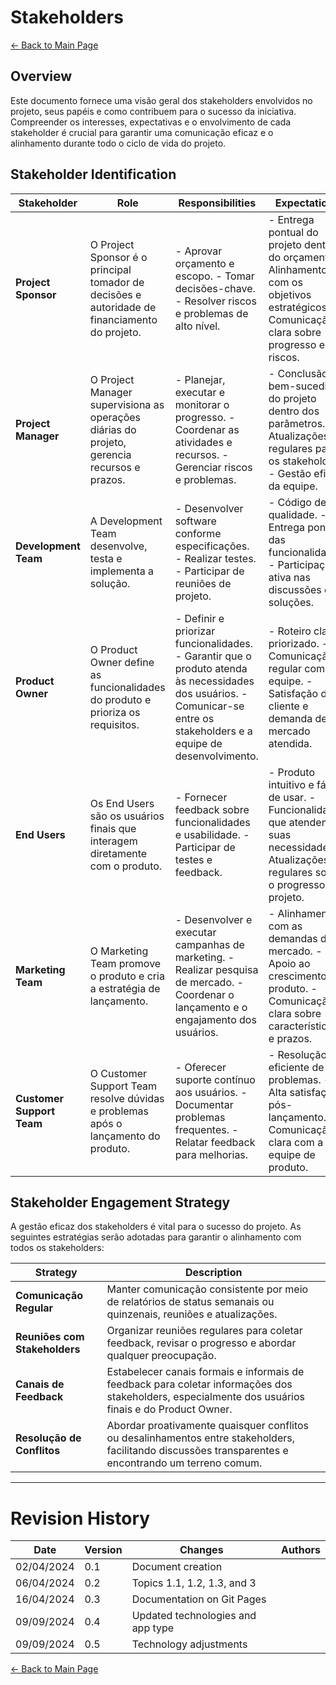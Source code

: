 # Stakeholders

[← Back to Main Page](../../index.md)

## Overview

Este documento fornece uma visão geral dos stakeholders envolvidos no projeto, seus papéis e como contribuem para o sucesso da iniciativa. Compreender os interesses, expectativas e o envolvimento de cada stakeholder é crucial para garantir uma comunicação eficaz e o alinhamento durante todo o ciclo de vida do projeto.

## Stakeholder Identification

| **Stakeholder**           | **Role**                                                                                  | **Responsibilities**                                                                                                                                                   | **Expectations**                                                                                                                                |
| ------------------------------- | ----------------------------------------------------------------------------------------------- | ---------------------------------------------------------------------------------------------------------------------------------------------------------------------------- | ----------------------------------------------------------------------------------------------------------------------------------------------------- |
| **Project Sponsor**       | O Project Sponsor é o principal tomador de decisões e autoridade de financiamento do projeto. | - Aprovar orçamento e escopo.  - Tomar decisões-chave.  - Resolver riscos e problemas de alto nível.                                                                      | - Entrega pontual do projeto dentro do orçamento.  - Alinhamento com os objetivos estratégicos.  - Comunicação clara sobre progresso e riscos.    |
| **Project Manager**       | O Project Manager supervisiona as operações diárias do projeto, gerencia recursos e prazos.  | - Planejar, executar e monitorar o progresso.  - Coordenar as atividades e recursos.  - Gerenciar riscos e problemas.                                                        | - Conclusão bem-sucedida do projeto dentro dos parâmetros.  - Atualizações regulares para os stakeholders.  - Gestão eficaz da equipe.           |
| **Development Team**      | A Development Team desenvolve, testa e implementa a solução.                                  | - Desenvolver software conforme especificações.  - Realizar testes.  - Participar de reuniões de projeto.                                                                 | - Código de alta qualidade.  - Entrega pontual das funcionalidades.  - Participação ativa nas discussões e soluções.                            |
| **Product Owner**         | O Product Owner define as funcionalidades do produto e prioriza os requisitos.                  | - Definir e priorizar funcionalidades.  - Garantir que o produto atenda às necessidades dos usuários.  - Comunicar-se entre os stakeholders e a equipe de desenvolvimento. | - Roteiro claro e priorizado.  - Comunicação regular com a equipe.  - Satisfação do cliente e demanda de mercado atendida.                        |
| **End Users**             | Os End Users são os usuários finais que interagem diretamente com o produto.                  | - Fornecer feedback sobre funcionalidades e usabilidade.  - Participar de testes e feedback.                                                                                 | - Produto intuitivo e fácil de usar.  - Funcionalidades que atendem às suas necessidades.  - Atualizações regulares sobre o progresso do projeto. |
| **Marketing Team**        | O Marketing Team promove o produto e cria a estratégia de lançamento.                         | - Desenvolver e executar campanhas de marketing.  - Realizar pesquisa de mercado.  - Coordenar o lançamento e o engajamento dos usuários.                                  | - Alinhamento com as demandas do mercado.  - Apoio ao crescimento do produto.  - Comunicação clara sobre características e prazos.                 |
| **Customer Support Team** | O Customer Support Team resolve dúvidas e problemas após o lançamento do produto.            | - Oferecer suporte contínuo aos usuários.  - Documentar problemas frequentes.  - Relatar feedback para melhorias.                                                          | - Resolução eficiente de problemas.  - Alta satisfação pós-lançamento.  - Comunicação clara com a equipe de produto.                          |

## Stakeholder Engagement Strategy

A gestão eficaz dos stakeholders é vital para o sucesso do projeto. As seguintes estratégias serão adotadas para garantir o alinhamento com todos os stakeholders:

| **Strategy**                   | **Description**                                                                                                                                  |
| ------------------------------------ | ------------------------------------------------------------------------------------------------------------------------------------------------------ |
| **Comunicação Regular**      | Manter comunicação consistente por meio de relatórios de status semanais ou quinzenais, reuniões e atualizações.                                 |
| **Reuniões com Stakeholders** | Organizar reuniões regulares para coletar feedback, revisar o progresso e abordar qualquer preocupação.                                             |
| **Canais de Feedback**         | Estabelecer canais formais e informais de feedback para coletar informações dos stakeholders, especialmente dos usuários finais e do Product Owner. |
| **Resolução de Conflitos**   | Abordar proativamente quaisquer conflitos ou desalinhamentos entre stakeholders, facilitando discussões transparentes e encontrando um terreno comum. |

---

# Revision History

| Date       | Version | Changes                           | Authors |
| ---------- | ------- | --------------------------------- | ------- |
| 02/04/2024 | 0.1     | Document creation                 |         |
| 06/04/2024 | 0.2     | Topics 1.1, 1.2, 1.3, and 3       |         |
| 16/04/2024 | 0.3     | Documentation on Git Pages        |         |
| 09/09/2024 | 0.4     | Updated technologies and app type |         |
| 09/09/2024 | 0.5     | Technology adjustments            |         |

[← Back to Main Page](../../index.md)
